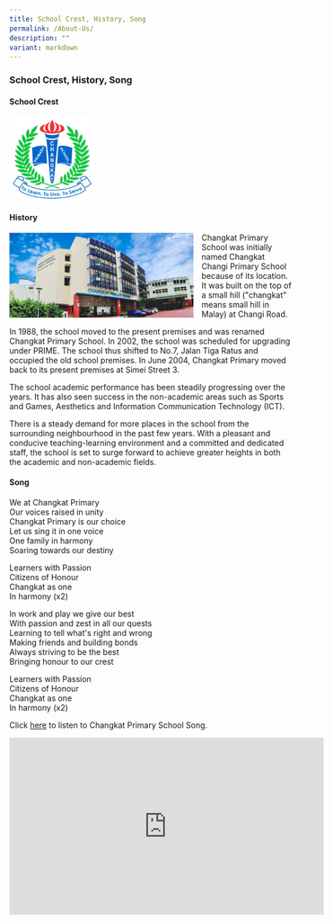 ```yaml
---
title: School Crest, History, Song
permalink: /About-Us/
description: ""
variant: markdown
---
```

### **School Crest, History, Song**
#### **School Crest**

<img src="/images/Site/School%20Crest.jpg" style="width:30%" align="left">

<br clear="left">

#### **History**

<img src="/images/About%20us/School%20Frontage%20Photo.jpg" style="width:65%;margin-right:15px;" align="left">
Changkat Primary School was initially named Changkat Changi Primary School because of its location. It was built on the top of a small hill ("changkat" means small hill in Malay) at Changi Road.

In 1988, the school moved to the present premises and was renamed Changkat Primary School. In 2002, the school was scheduled for upgrading under PRIME. The school thus shifted to No.7, Jalan Tiga Ratus and occupied the old school premises. In June 2004, Changkat Primary moved back to its present premises at Simei Street 3.

The school academic performance has been steadily progressing over the years. It has also seen success in the non-academic areas such as Sports and Games, Aesthetics and Information Communication Technology (ICT).

There is a steady demand for more places in the school from the surrounding neighbourhood in the past few years. With a pleasant and conducive teaching-learning environment and a committed and dedicated staff, the school is set to surge forward to achieve greater heights in both the academic and non-academic fields.

#### **Song**
We at Changkat Primary<br>
Our voices raised in unity<br>
Changkat Primary is our choice <br>
Let us sing it in one voice <br>
One family in harmony <br>
Soaring towards our destiny<br>

Learners with Passion<br> 
Citizens of Honour <br>
Changkat as one <br>
In harmony (x2)<br>

In work and play we give our best <br>
With passion and zest in all our quests <br>
Learning to tell what's right and wrong <br>
Making friends and building bonds <br>
Always striving to be the best <br>
Bringing honour to our crest<br>

Learners with Passion <br>
Citizens of Honour <br>
Changkat as one <br>
In harmony (x2)<br>

Click <a href="https://www.youtube.com/embed/c89R2ber_g0" title="Changkat Primary School Song">here</a> to listen to Changkat Primary School Song.

<iframe width="560" height="315" src="https://www.youtube.com/embed/c89R2ber_g0" title="YouTube video player" frameborder="0" allow="accelerometer; autoplay; clipboard-write; encrypted-media; gyroscope; picture-in-picture" allowfullscreen=""></iframe>